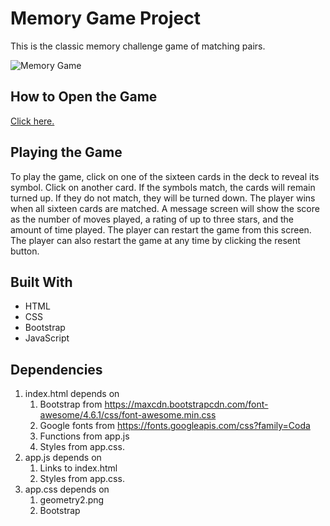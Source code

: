# Memory Game Project

This is the classic memory challenge game of matching pairs.

![Memory Game](https://songwright.github.io/materialize-portfolio/images/matching.jpg)

## How to Open the Game

[Click here.](https://www.ramon-sanchez.com/memorygame/index.html)

## Playing the Game

To play the game, click on one of the sixteen cards in the deck to reveal its symbol. Click on another card. If the symbols match, the cards will remain turned up. If they do not match, they will be turned down. The player wins when all sixteen cards are matched. A message screen will show the score as the number of moves played, a rating of up to three stars, and the amount of time played. The player can restart the game from this screen. The player can also restart the game at any time by clicking the resent button.

## Built With
* HTML
* CSS
* Bootstrap
* JavaScript

## Dependencies

1. index.html depends on
    1. Bootstrap from https://maxcdn.bootstrapcdn.com/font-awesome/4.6.1/css/font-awesome.min.css
    2. Google fonts from https://fonts.googleapis.com/css?family=Coda
    3. Functions from app.js
    4. Styles from app.css.
2. app.js depends on
    1. Links to index.html
    2. Styles from app.css.
3. app.css depends on
    1. geometry2.png
    2. Bootstrap
